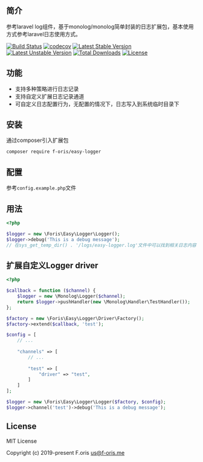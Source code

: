 ## 简介
 
参考laravel log组件，基于monolog/monolog简单封装的日志扩展包，基本使用方式参考laravel日志使用方式。
 
[![Build Status](https://travis-ci.com/itsanr-oris/easy-logger.svg?branch=master)](https://travis-ci.com/itsanr-oris/easy-logger)
[![codecov](https://codecov.io/gh/itsanr-oris/easy-logger/branch/master/graph/badge.svg?token=E94oWQqjh0)](https://codecov.io/gh/itsanr-oris/easy-logger)
[![Latest Stable Version](https://poser.pugx.org/f-oris/easy-logger/v)](//packagist.org/packages/f-oris/easy-logger)
[![Latest Unstable Version](https://poser.pugx.org/f-oris/easy-logger/v/unstable)](//packagist.org/packages/f-oris/easy-logger)
[![Total Downloads](https://poser.pugx.org/f-oris/easy-logger/downloads)](//packagist.org/packages/f-oris/easy-logger)
[![License](https://poser.pugx.org/f-oris/easy-logger/license)](//packagist.org/packages/f-oris/easy-logger)

## 功能

- 支持多种策略进行日志记录
- 支持自定义扩展日志记录通道
- 可自定义日志配置行为，无配置的情况下，日志写入到系统临时目录下

## 安装

通过composer引入扩展包

```bash
composer require f-oris/easy-logger
```

## 配置

参考`config.example.php`文件

## 用法

```php
<?php

$logger = new \Foris\Easy\Logger\Logger();
$logger->debug('This is a debug message');
// 在sys_get_temp_dir() . '/logs/easy-logger.log'文件中可以找到相关日志内容

```

## 扩展自定义Logger driver

```php
<?php

$callback = function ($channel) {
    $logger = new \Monolog\Logger($channel);
    return $logger->pushHandler(new \Monolog\Handler\TestHandler());
};

$factory = new \Foris\Easy\Logger\Driver\Factory();
$factory->extend($callback, 'test');

$config = [
    // ...
    
    "channels" => [
        // ...
        
        "test" => [
            "driver" => "test",    
        ]    
    ]
];

$logger = new \Foris\Easy\Logger\Logger($factory, $config);
$logger->channel('test')->debug('This is a debug message');

```

## License

MIT License

Copyright (c) 2019-present F.oris <us@f-oris.me>
